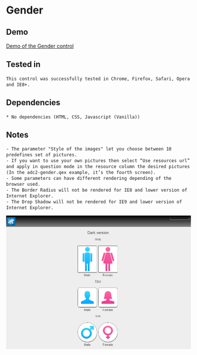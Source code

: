 Gender
=====

Demo
-------

[Demo of the Gender control](http://show.askia.com/WebProd/cgi-bin/AskiaExt.dll?Action=StartSurvey&SurveyName=ADC2_Gender)

Tested in
-----------

    This control was successfully tested in Chrome, Firefox, Safari, Opera and IE8+.

Dependencies
-----------------

    * No dependencies (HTML, CSS, Javascript (Vanilla))

Notes
-------

    - The parameter "Style of the images" let you choose between 10 predefines set of pictures.
    - If you want to use your own pictures then select “Use resources url”
    and apply in question mode in the resource column the desired pictures
    (In the adc2-gender.qex example, it’s the fourth screen).
    - Some parameters can have different rendering depending of the browser used.
    - The Border Radius will not be rendered for IE8 and lower version of Internet Explorer.
    - The Drop Shadow will not be rendered for IE9 and lower version of Internet Explorer.

![screenshot](/examples/adc2-gender.png)
